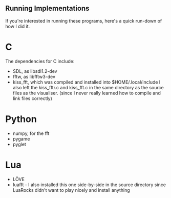 ## Running Implementations

If you're interested in running these programs, here's a quick run-down of how I
did it.

# C
The dependencies for C include:
- SDL, as libsdl1.2-dev
- fftw, as libfftw3-dev
- kiss\_fft, which was compiled and installed into $HOME/.local/include
I also left the kiss\_fftr.c and kiss\_fft.c in the same directory as
the source files as the visualiser. (since I never really learned how
to compile and link files correctly)

# Python
- numpy, for the fft
- pygame
- pyglet

# Lua
- LÖVE
- luafft - I also installed this one side-by-side in the source directory
since LuaRocks didn't want to play nicely and install anything
